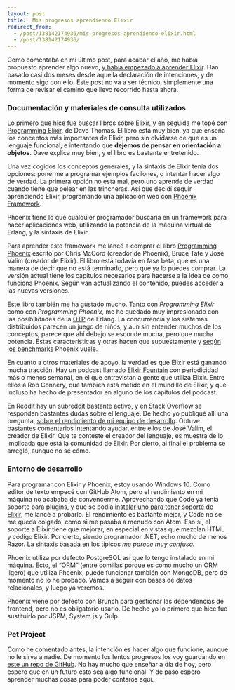 ```yaml
---
layout: post
title:  Mis progresos aprendiendo Elixir
redirect_from:
  - /post/138142174936/mis-progresos-aprendiendo-elixir.html
  - /post/138142174936/
---
```


<p>Como comentaba en mi último post, para acabar el año, me había propuesto aprender algo nuevo, <a href="http://www.charlascylon.com/post/134644391731/aprendiendo-elixir-o-intent%C3%A1ndolo">y había empezado a aprender Elixir</a>. Han pasado casi dos meses desde aquella declaración de intenciones, y de momento sigo con ello. Este post no va a ser técnico, simplemente una forma de revisar el camino que llevo recorrido hasta ahora.</p>

<h3>Documentación y materiales de consulta utilizados</h3>

<p>Lo primero que hice fue buscar libros sobre Elixir, y en seguida me topé con <a href="https://pragprog.com/book/elixir/programming-elixir">Programming Elixir</a>, de Dave Thomas. El libro está muy bien, ya que enseña los conceptos más importantes de Elixir, pero sin olvidarse de que es un lenguaje funcional, e intentando que <strong>dejemos de pensar en orientación a objetos</strong>. Dave explica muy bien, y el libro es bastante entretenido.</p>

<p>Una vez cogidos los conceptos generales, y la sintaxis de Elixir tenía dos opciones: ponerme a programar ejemplos facilones, o intentar hacer algo de verdad. La primera opción no está mal, pero uno aprende de verdad cuando tiene que pelear en las trincheras. Así que decidí seguir aprendiendo Elixir, programando una aplicación web con <a href="http://www.phoenixframework.org/">Phoenix Framework</a>.</p>

<p>Phoenix tiene lo que cualquier programador buscaría en un framework para hacer aplicaciones web, utilizando la potencia de la máquina virtual de Erlang, y la sintaxis de Elixir.</p>

<p>Para aprender este framework me lancé a comprar el libro <a href="https://pragprog.com/book/phoenix/programming-phoenix">Programming Phoenix</a> escrito por Chris McCord (creador de Phoenix), Bruce Tate y José Valim (creador de Elixir). El libro está todavía en fase beta, que es una manera de decir que no está terminado, pero que ya lo puedes comprar. La versión actual tiene los capítulos necesarios para hacerse a la idea de como funciona Phoenix. Según van actualizando el contenido, puedes acceder a las nuevas versiones.</p>

<p>Este libro también me ha gustado mucho. Tanto con <em>Programming Elixir</em> como con <em>Programming Phoenix</em>, me he quedado muy impresionado con las posibilidades de la <a href="http://learnyousomeerlang.com/what-is-otp">OTP</a> de Erlang. La concurrencia y los sistemas distribuidos parecen un juego de niños, y aun sin entender muchos de los conceptos, parece que ahí debajo se esconde mucha, pero que mucha potencia. Estas características y otras hacen que supuestamente y <a href="https://gist.github.com/omnibs/e5e72b31e6bd25caf39a">según los benchmarks</a> Phoenix vuele.</p>

<p>En cuanto a otros materiales de apoyo, la verdad es que Elixir está ganando mucha tracción. Hay un podcast llamado <a href="https://soundcloud.com/elixirfountain">Elixir Fountain</a> con periodicidad más o menos semanal, en el que entrevistan a gente que utiliza Elixir. Entre ellos a Rob Connery, que también está metido en el mundillo de Elixir, y que incluso ha hecho de presentador en alguno de los capítulos del podcast.</p>

<p>En Reddit hay un subreddit bastante activo, y en Stack Overflow se responden bastantes dudas sobre el lenguaje. De hecho yo publiqué allí una pregunta, <a href="http://stackoverflow.com/questions/34761709/phoenix-framework-with-code-reloading-enabled-is-pretty-slow-on-windows">sobre el rendimiento de mi equipo de desarrollo</a>. Obtuve bastantes comentarios intentando ayudar, entre ellos de José Valim, el creador de Elixir. Que te conteste el creador del lenguaje, es muestra de lo implicada que está la comunidad de Elixir. Por cierto, al final el problema se arregló, aunque no sé cómo.</p>

<h3>Entorno de desarrollo</h3>

<p>Para programar con Elixir y Phoenix, estoy usando Windows 10. Como editor de texto empecé con GitHub Atom, pero el rendimiento en mi máquina no acababa de convencerme. Aprovechando que Code ya tenía soporte para plugins, y que se podía <a href="https://marketplace.visualstudio.com/items/mjmcloug.vscode-elixir">instalar uno para tener soporte de Elixir</a>, me lancé a probarlo. El rendimiento es bastante mejor, y Code no se me queda colgado, como si me pasaba a menudo con Atom. Eso sí, el soporte a Elixir tiene que mejorar, en especial en vistas que mezclan HTML y código Elixir. Por cierto, siendo programador .NET, echo mucho de menos Razor. La sintaxis basada en los típicos <em> me parece muy confusa.</em></p>

<p>Phoenix utiliza por defecto PostgreSQL así que lo tengo instalado en mi máquina. Ecto, el &ldquo;ORM&rdquo; (entre comillas porque es como mucho un ORM ligero) que utiliza Phoenix, puede funcionar también con MongoDB, pero de momento no lo he probado. Vamos a seguir con bases de datos relacionales, y luego ya veremos.</p>

<p>Phoenix viene por defecto con Brunch para gestionar las dependencias de frontend, pero no es obligatorio usarlo. De hecho yo lo primero que hice fue sustituirlo por JSPM, System.js y Gulp.</p>

<h3>Pet Project</h3>

<p>Como he comentado antes, la intención es hacer algo que funcione, aunque no le sirva a nadie. De momento los lentos progresos los voy guardando en <a href="https://github.com/rubenfa/schoolmaster">este un repo de GitHub</a>. No hay mucho que enseñar a día de hoy, pero espero que en un futuro esto sea algo funcional. Y de paso espero aprender muchas cosas para poder contaros aquí.</p>
